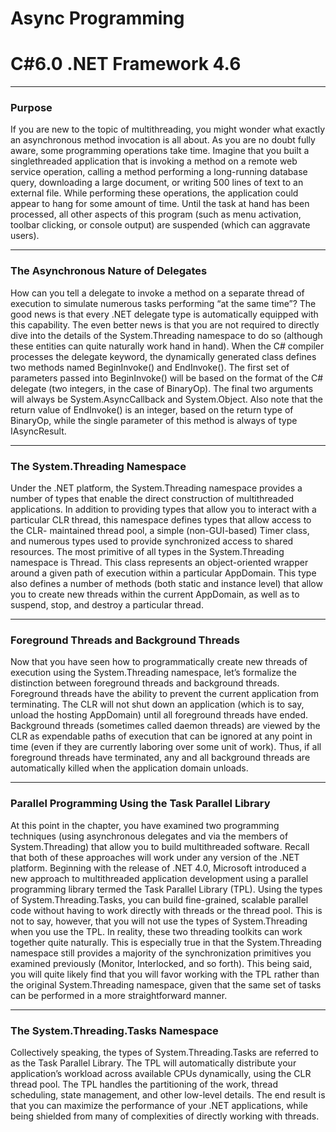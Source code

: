 # Async Programming
# C#6.0  .NET Framework 4.6

----

### Purpose

If you are new to the topic of multithreading, you might wonder what exactly an asynchronous method invocation is all about. As you are no doubt fully aware, some programming operations take time. Imagine that you built a singlethreaded application that is invoking a method on a remote web service operation, calling a method performing a long-running database query, downloading a large document, or writing 500 lines of text to an external file. While performing these operations, the application could appear to hang for some amount of time. Until the task at hand has been processed, all other aspects of this program (such as menu activation, toolbar clicking, or console output) are suspended (which can aggravate users). 

----

###  The Asynchronous Nature of Delegates
How can you tell a delegate to invoke a method on a separate thread of execution to simulate numerous tasks performing “at the same time”? The good news is that every .NET delegate type is automatically equipped with this capability. The even better news is that you are not required to directly dive into the details of the System.Threading namespace to do so (although these entities can quite naturally work hand in hand). When the C# compiler processes the delegate keyword, the dynamically generated class defines two methods named BeginInvoke() and EndInvoke(). The first set of parameters passed into BeginInvoke() will be based on the format of the C# delegate (two integers, in the case of BinaryOp). The final two arguments will always be System.AsyncCallback and System.Object. Also note that the return value of EndInvoke() is an integer, based on the return type of BinaryOp, while the single parameter of this method is always of type IAsyncResult.

----

### The System.Threading Namespace

Under the .NET platform, the System.Threading namespace provides a number of types that enable the direct construction of multithreaded applications. In addition to providing types that allow you to interact with a particular CLR thread, this namespace defines types that allow access to the CLR- maintained thread pool, a simple (non-GUI-based) Timer class, and numerous types used to provide synchronized access to shared resources. The most primitive of all types in the System.Threading namespace is Thread. This class
represents an object-oriented wrapper around a given path of execution within a particular AppDomain. This type also defines a number of methods (both static and instance level) that allow you to create new threads within the current AppDomain, as well as to suspend, stop, and destroy a particular thread. 


----

### Foreground Threads and Background Threads

Now that you have seen how to programmatically create new threads of execution using the System.Threading namespace, let’s formalize the distinction between foreground threads and background threads.
Foreground threads have the ability to prevent the current application from terminating. The CLR will not shut down an application (which is to say, unload the hosting AppDomain) until all foreground threads have ended. 
Background threads (sometimes called daemon threads) are viewed by the CLR as expendable paths of execution that can be ignored at any point in time (even if they are currently laboring over some unit of work). Thus, if all foreground threads have terminated, any and all background threads are automatically killed when the application domain unloads.

----

### Parallel Programming Using the Task Parallel Library

At this point in the chapter, you have examined two programming techniques (using asynchronous delegates and via the members of System.Threading) that allow you to build multithreaded software. Recall that both of these approaches will work under any version of the .NET platform. Beginning with the release of .NET 4.0, Microsoft introduced a new approach to multithreaded application development using a parallel programming library termed the Task Parallel Library (TPL). Using the types of System.Threading.Tasks, you can build fine-grained, scalable parallel code without having to work directly with threads or the thread pool. This is not to say, however, that you will not use the types of System.Threading when you use the TPL. In reality, these two threading toolkits can work together quite naturally. This is especially true in that the System.Threading namespace still provides a majority of the synchronization primitives you examined previously (Monitor, Interlocked, and so forth). This being said, you will quite likely find that you will favor working with the TPL rather than the original System.Threading namespace, given that the same set of tasks can be performed in a more
straightforward manner.

----

### The System.Threading.Tasks Namespace

Collectively speaking, the types of System.Threading.Tasks are referred to as the Task Parallel Library. The TPL will automatically distribute your application’s workload across available CPUs dynamically, using the CLR thread pool. The TPL handles the partitioning of the work, thread scheduling, state management, and other low-level details. The end result is that you can maximize the performance of your .NET applications, while being shielded from many of complexities of directly working with threads.

